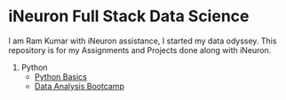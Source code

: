 # iNeuron Full Stack Data Science <br>
I am Ram Kumar with iNeuron assistance, I started my data odyssey. This repository is for my Assignments and Projects done along with iNeuron.

1. Python
    - [Python Basics](/Python%20Basics/)
    - [Data Analysis Bootcamp](Data%20Analysis%20Bootcamp/)